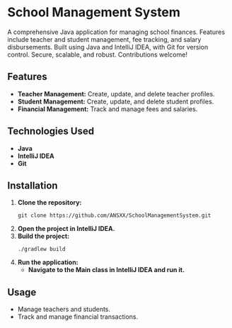 # School Management System

A comprehensive Java application for managing school finances. Features include teacher and student management, fee tracking, and salary disbursements. Built using Java and IntelliJ IDEA, with Git for version control. Secure, scalable, and robust. Contributions welcome!

## Features
- **Teacher Management:** Create, update, and delete teacher profiles.
- **Student Management:** Create, update, and delete student profiles.
- **Financial Management:** Track and manage fees and salaries.

## Technologies Used
- **Java**
- **IntelliJ IDEA**
- **Git**

## Installation
1. **Clone the repository:**
   ```
   git clone https://github.com/ANSXX/SchoolManagementSystem.git
   ```
2. **Open the project in IntelliJ IDEA.**
3. **Build the project:**
   ```
   ./gradlew build
   ```
4. **Run the application:**
   -  **Navigate to the Main class in IntelliJ IDEA and run it.**

## Usage
- Manage teachers and students.
- Track and manage financial transactions.

